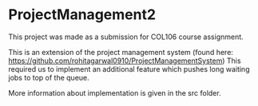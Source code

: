 # ProjectManagement2

This project was made as a submission for COL106 course assignment.

This is an extension of the project management system (found here: https://github.com/rohitagarwal0910/ProjectManagementSystem)
This required us to implement an additional feature which pushes long waiting jobs to top of the queue.

More information about implementation is given in the src folder.
